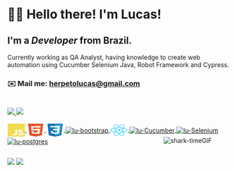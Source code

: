 # 🖖🏻 Hello there! I'm **Lucas**!
## I'm a *Developer* from Brazil.
Currently working as QA Analyst, having knowledge to create web automation using Cucumber Selenium Java, Robot Framework and Cypress.

### ✉️ Mail me: herpetolucas@gmail.com
#

<div>
  <a href="https://github.com/LuckShark">
  <img height="160em" src="https://github-readme-stats.vercel.app/api?username=LuckShark&show_icons=true&theme=dracula&include_all_commits=true&count_private=true"/>
  <img height="160em" src="https://github-readme-stats.vercel.app/api/top-langs/?username=LuckShark&layout=compact&langs_count=7&theme=dracula"/>
</div>
  
<div style="display: inline_block"><br>
  <img align="center" alt="lu-Js" height="30" width="40" src="https://raw.githubusercontent.com/devicons/devicon/master/icons/javascript/javascript-plain.svg">
  <img align="center" alt="lu-HTML" height="30" width="40" src="https://raw.githubusercontent.com/devicons/devicon/master/icons/html5/html5-original.svg">
  <img align="center" alt="lu-CSS" height="30" width="40" src="https://raw.githubusercontent.com/devicons/devicon/master/icons/css3/css3-original.svg">
  <img align="center" alt="lu-bootstrap" height="30" width="40" src="https://cdn.jsdelivr.net/gh/devicons/devicon/icons/bootstrap/bootstrap-original.svg" />
   <img align="center" alt="lu-React" height="30" width="40" src="https://raw.githubusercontent.com/devicons/devicon/master/icons/react/react-original.svg">
  <img align="center" alt="lu-Cucumber" height="30" width="40" src="https://cdn.jsdelivr.net/gh/devicons/devicon/icons/cucumber/cucumber-plain.svg">
  <img align="center" alt="lu-Selenium" height="30" width="40" src="https://cdn.jsdelivr.net/gh/devicons/devicon/icons/selenium/selenium-original.svg">
  <img align="center" alt="lu-postgres" height="30" width="40" src="https://cdn.jsdelivr.net/gh/devicons/devicon/icons/postgresql/postgresql-original.svg">
<!--   <img align="center" alt="lu-Python" height="30" width="40" src="https://raw.githubusercontent.com/devicons/devicon/master/icons/python/python-original.svg">
  <img align="center" alt="lu-Csharp" height="30" width="40" src="https://raw.githubusercontent.com/devicons/devicon/master/icons/csharp/csharp-original.svg"> -->
  <img align="right" alt="shark-timeGIF" height="150" width="150" src="https://cdnb.artstation.com/p/assets/images/images/038/456/781/original/noel-bellett-project-shark-gif-04-export-draft.gif?1623153583">
</div>
  
##
  
 <div>
  
 	
  <a href = "mailto:herpetolucas@gmail.com"><img src="https://img.shields.io/badge/Gmail-D14836?style=for-the-badge&logo=gmail&logoColor=white" target="_blank"></a>
  <a href="https://www.linkedin.com/in/lucas-ara%C3%BAjo-8b397a1b9/" target="_blank"><img src="https://img.shields.io/badge/-LinkedIn-%230077B5?style=for-the-badge&logo=linkedin&logoColor=white" target="_blank"></a> 
   
 </div>
